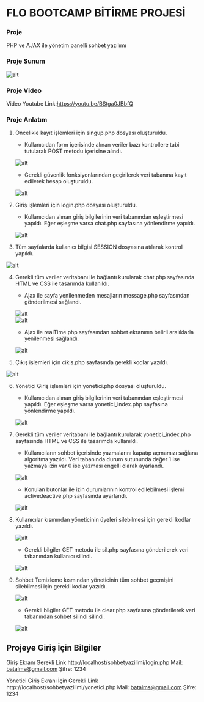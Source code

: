 # FLO BOOTCAMP BİTİRME PROJESİ  

### Proje

PHP ve AJAX ile yönetim panelli sohbet yazılımı  

### Proje Sunum  

![alt](README_src/sohbetsunum.jpg)  

### Proje Video


Video Youtube Link:https://youtu.be/BStga0JBbfQ


### Proje Anlatım

1. Öncelikle kayıt işlemleri için singup.php dosyası oluşturuldu.

    - Kullanıcıdan form içerisinde alınan veriler bazı kontrollere tabi tutularak POST metodu içerisine alındı.  

    ![alt](README_src/sing_up_2.PNG)  
    
    - Gerekli güvenlik fonksiyonlarından geçirilerek veri tabanına kayıt edilerek hesap oluşturuldu.  

    ![alt](README_src/sing_up_1.PNG)  

2. Giriş işlemleri için login.php dosyası oluşturuldu.  

    - Kullanıcıdan alınan giriş bilgilerinin veri tabanından eşleştirmesi yapıldı. Eğer eşleşme varsa chat.php sayfasına yönlendirme yapıldı.  

    ![alt](README_src/login_1.PNG)  

3. Tüm sayfalarda kullanıcı bilgisi SESSION dosyasına atılarak kontrol yapıldı.  

![alt](README_src/chat_1.PNG)  

4. Gerekli tüm veriler veritabanı ile bağlantı kurularak chat.php sayfasında HTML ve CSS ile tasarımda kullanıldı.  
    - Ajax ile sayfa yenilenmeden mesajların message.php sayfasından gönderilmesi sağlandı.  

    ![alt](README_src/chat_2.PNG)  
    ![alt](README_src/chat_4.PNG)  
    
    - Ajax ile realTime.php sayfasından sohbet ekranının belirli aralıklarla yenilenmesi sağlandı.  

    ![alt](README_src/chat_3.PNG)  

5. Çıkış işlemleri için cikis.php sayfasında gerekli kodlar yazıldı.  

![alt](README_src/cikis_1.PNG)  


6. Yönetici Giriş işlemleri için yonetici.php dosyası oluşturuldu. 

    - Kullanıcıdan alınan giriş bilgilerinin veri tabanından eşleştirmesi yapıldı. Eğer eşleşme varsa yonetici_index.php sayfasına yönlendirme yapıldı.

    ![alt](README_src/yonetici_1.PNG)

7. Gerekli tüm veriler veritabanı ile bağlantı kurularak yonetici_index.php sayfasında HTML ve CSS ile tasarımda kullanıldı.

    - Kullanıcıların sohbet içerisinde yazmalarını kapatıp açmamızı sağlana algoritma yazıldı.
    Veri tabanında durum sutununda değer 1 ise yazmaya izin var 0 ise yazması engelli olarak ayarlandı.

    ![alt](README_src/yonetici_2.PNG)

    - Konulan butonlar ile izin durumlarının kontrol edilebilmesi işlemi activedeactive.php sayfasında ayarlandı.

    ![alt](README_src/yonetici_3.PNG)
    
8. Kullanıcılar kısmından yöneticinin üyeleri silebilmesi için gerekli kodlar yazıldı.

    ![alt](README_src/yonetici_4.PNG)

    - Gerekli bilgiler GET metodu ile sil.php sayfasına gönderilerek veri tabanından kullanıcı silindi.

    ![alt](README_src/yonetici_5.PNG)

9.  Sohbet Temizleme kısmından yöneticinin tüm sohbet geçmişini silebilmesi için gerekli kodlar yazıldı.

    ![alt](README_src/yonetici_6.PNG)

    - Gerekli bilgiler GET metodu ile clear.php sayfasına gönderilerek veri tabanından sohbet silindi silindi.
 
    ![alt](README_src/yonetici_7.PNG)



## Projeye Giriş İçin Bilgiler

Giriş Ekranı Gerekli Link http://localhost/sohbetyazilimi/login.php
Mail: batalms@gmail.com
Şifre: 1234

Yönetici Giriş Ekranı İçin Gerekli Link http://localhost/sohbetyazilimi/yonetici.php
Mail: batalms@gmail.com
Şifre: 1234
